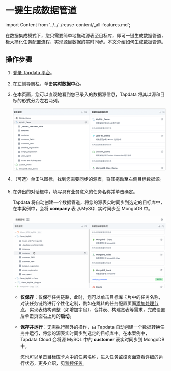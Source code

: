 # 一键生成数据管道
import Content from '../../../reuse-content/_all-features.md';

<Content />

在数据集成模式下，您只需要简单地拖动源表至目标库，即可一键生成数据管道，极大简化任务配置流程，实现源目数据的实时同步。本文介绍如何生成数据管道。

## 操作步骤

1. [登录 Tapdata 平台](../../log-in.md)。

2. 在左侧导航栏，单击**实时数据中心**。

3. 在本页面，您可以直观地看到您已录入的数据源信息，Tapdata 将其以源和目标的形式分为左右两列。

   ![数据集成模式页面](../../../images/view_etl_dashboard.png)

4. （可选）单击🔍图标，找到您需要同步的源表，将其拖动至右侧目标数据源。

5. 在弹出的对话框中，填写具有业务意义的任务名称并单击确定。

   Tapdata 将自动创建一个数据管道，将您的源表实时同步到选定的目标库中，在本案例中，会将 **company** 表 从MySQL 实时同步至 MongoDB 中。

   ![创建任务](../../../images/create_etl_task.gif)

   - **仅保存**：仅保存任务链路，此时，您可以单击目标库卡片中的任务名称，对该任务链路进行个性化定制，例如在跳转的任务配置页面[添加处理节点](../../data-pipeline/data-development/process-node)，实现表结构调整（如增加字段）、合并表、构建宽表等需求，完成设置后单击页面右上角的**启动**。

   - **保存并运行**：无需执行额外的操作，由 Tapdata 自动创建一个数据转换任务并运行，将您的源表实时同步到选定的目标库中。在本案例中，Tapdata Cloud 会将源 MySQL 中的 **customer** 表实时同步到 MongoDB 中。

     您也可以单击目标库卡片中的任务名称，进入任务监控页面查看详细的运行状态，更多介绍，见[监控任务](../../data-pipeline/data-development/monitor-task.md)。

   

   

   
